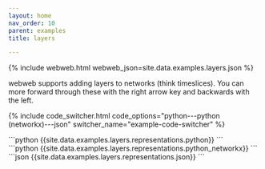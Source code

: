 ```yaml
---
layout: home
nav_order: 10
parent: examples
title: layers

---
```


{% include webweb.html webweb_json=site.data.examples.layers.json %}

webweb supports adding layers to networks (think timeslices). You can more forward through these with the right arrow key and backwards with the left.

{% include code_switcher.html code_options="python---python (networkx)---json" switcher_name="example-code-switcher" %}
<div class='select-code-block example-code-switcher python-code-block select-code-block-visible'></div>
```python
{{site.data.examples.layers.representations.python}}
```
<div class='select-code-block example-code-switcher python_networkx-code-block'></div>
```python
{{site.data.examples.layers.representations.python_networkx}}
```
<div class='select-code-block example-code-switcher json-code-block'></div>
```json
{{site.data.examples.layers.representations.json}}
```